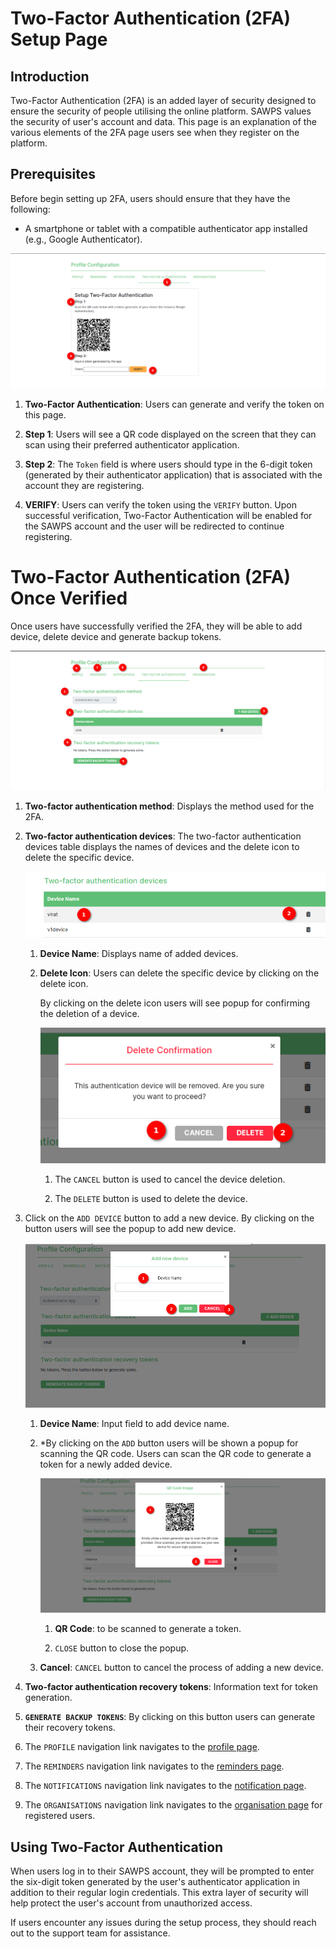# Two-Factor Authentication (2FA) Setup Page

## Introduction

Two-Factor Authentication (2FA) is an added layer of security designed to ensure the security of people utilising the online platform. SAWPS values the security of user's account and data. This page is an explanation of the various elements of the 2FA page users see when they register on the platform.

## Prerequisites

Before begin setting up 2FA, users should ensure that they have the following:

* A smartphone or tablet with a compatible authenticator app installed (e.g., Google Authenticator).

![TWO-FACTOR-AUTHENTICATION](./img/setup-2fa-1.png)

1. **Two-Factor Authentication**: Users can generate and verify the token on this page.

2. **Step 1**: Users will see a QR code displayed on the screen that they can scan using their preferred authenticator application.
3. **Step 2**: The `Token` field is where users should type in the 6-digit token (generated by their authenticator application) that is associated with the account they are registering.
4. **VERIFY**: Users can verify the token using the `VERIFY` button. Upon successful verification, Two-Factor Authentication will be enabled for the SAWPS account and the user will be redirected to continue registering.

# Two-Factor Authentication (2FA) Once Verified

Once users have successfully verified the 2FA, they will be able to add device, delete device and generate backup tokens.

![Two-Factor Authentication (2FA) Once Verify](./img/setup-2fa-2.png)

1. **Two-factor authentication method**: Displays the method used for the 2FA.

2. **Two-factor authentication devices**: The two-factor authentication devices table displays the names of devices and the delete icon to delete the specific device.

    ![Two-factor authentication devices table](./img/setup-2fa-5.png)

    1. **Device Name**: Displays name of added devices.

    2. **Delete Icon**: Users can delete the specific device by clicking on the delete icon.

        By clicking on the delete icon users will see popup for confirming the deletion of a device.

        ![Delete Confirmation](./img/setup-2fa-6.png)

        1. The `CANCEL` button is used to cancel the device deletion.

        2. The `DELETE` button is used to delete the device.

3. Click on the `ADD DEVICE` button to add a new device. By clicking on the button users will see the popup to add new device.

    ![Add Device](./img/setup-2fa-3.png)

    1. **Device Name**: Input field to add device name.

    2. *By clicking on the `ADD` button users will be shown a popup for scanning the QR code. Users can scan the QR code to generate a token for a newly added device.

        ![QR Scan](./img/setup-2fa-4.png)

        1. **QR Code**: to be scanned to generate a token.

        2. `CLOSE` button to close the popup.

    3. **Cancel**: `CANCEL` button to cancel the process of adding a new device.

4. **Two-factor authentication recovery tokens**: Information text for token generation.

5. **`GENERATE BACKUP TOKENS`**: By clicking on this button users can generate their recovery tokens.

6. The `PROFILE` navigation link navigates to the [profile page](../user-profile/profile-page.md).

7. The `REMINDERS` navigation link navigates to the [reminders page](../user-profile/reminders.md).

8. The `NOTIFICATIONS` navigation link navigates to the [notification page](../user-profile/notifications.md).

9. The `ORGANISATIONS` navigation link navigates to the [organisation page](../user-profile/organisation-page.md) for registered users.

## Using Two-Factor Authentication

When users log in to their SAWPS account, they will be prompted to enter the six-digit token generated by the user's authenticator application in addition to their regular login credentials. This extra layer of security will help protect the user's account from unauthorized access.

If users encounter any issues during the setup process, they should reach out to the support team for assistance.
